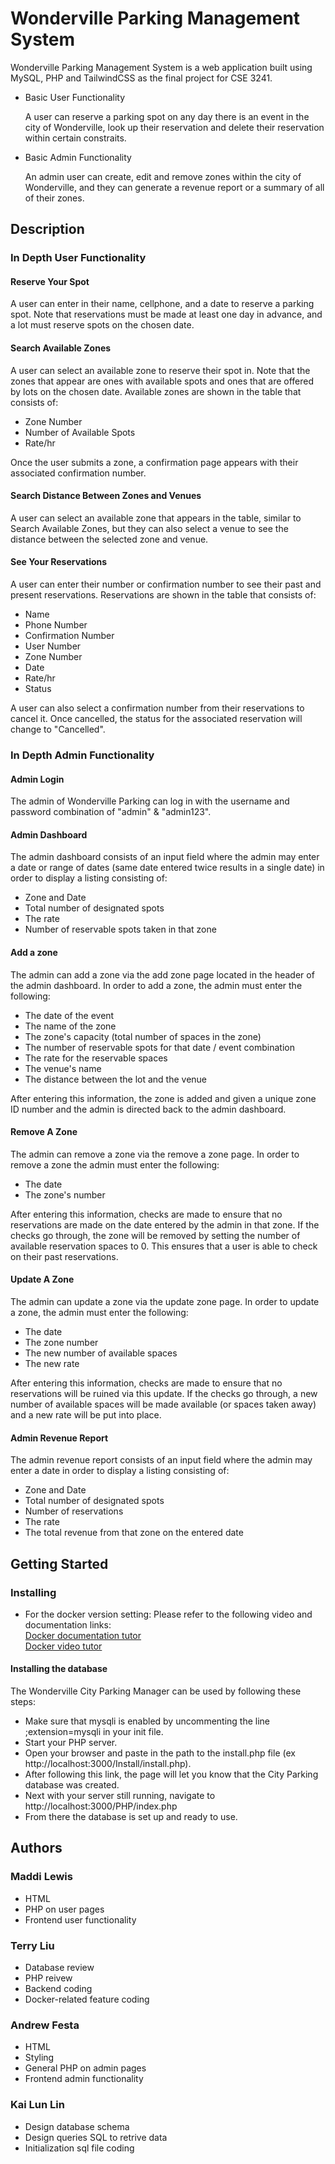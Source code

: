 # Wonderville Parking Management System

Wonderville Parking Management System is a web application built using MySQL, PHP and TailwindCSS as
the final project for CSE 3241. 

* Basic User Functionality

    A user can reserve a parking spot on any day there is an event in the city of Wonderville,
    look up their reservation and delete their reservation within certain constraits. 

* Basic Admin Functionality

    An admin user can create, edit and remove zones within the city of Wonderville, and they can generate
    a revenue report or a summary of all of their zones.

## Description

### In Depth User Functionality

#### Reserve Your Spot

A user can enter in their name, cellphone, and a date to reserve a parking spot. Note that reservations must be made at least one day in advance, and a lot must reserve spots on the chosen date.

#### Search Available Zones

A user can select an available zone to reserve their spot in. Note that the zones that appear are ones with available spots and ones that are offered by lots on the chosen date. Available zones are shown in the table that consists of:

  * Zone Number
  * Number of Available Spots
  * Rate/hr

Once the user submits a zone, a confirmation page appears with their associated confirmation number.

#### Search Distance Between Zones and Venues

A user can select an available zone that appears in the table, similar to Search Available Zones, but they can also select a venue to see the distance between the selected zone and venue.

#### See Your Reservations

A user can enter their number or confirmation number to see their past and present reservations. Reservations are shown in the table that consists of:

  * Name
  * Phone Number
  * Confirmation Number
  * User Number
  * Zone Number
  * Date
  * Rate/hr
  * Status

A user can also select a confirmation number from their reservations to cancel it. Once cancelled, the status for the associated reservation will change to "Cancelled".

### In Depth Admin Functionality
    
#### Admin Login 

The admin of Wonderville Parking can log in with the username and password combination of "admin" & "admin123".

#### Admin Dashboard

The admin dashboard consists of an input field where the admin may enter a date or range of dates (same date entered twice results in a single date) in order to display a listing consisting of:
        
  * Zone and Date
  * Total number of designated spots
  * The rate
  * Number of reservable spots taken in that zone

#### Add a zone

The admin can add a zone via the add zone page located in the header of the admin dashboard. In order to add a zone, the admin must enter the following:

  * The date of the event
  * The name of the zone
  * The zone's capacity (total number of spaces in the zone)
  * The number of reservable spots for that date / event combination
  * The rate for the reservable spaces
  * The venue's name
  * The distance between the lot and the venue

After entering this information, the zone is added and given a unique zone ID number and the admin is directed back to the admin dashboard.
  
#### Remove A Zone

The admin can remove a zone via the remove a zone page. In order to remove a zone the admin must enter the following:

  * The date
  * The zone's number
  
After entering this information, checks are made to ensure that no reservations are made on the date entered by the admin in that zone. If the checks go through, the zone will be removed by setting the number of available reservation spaces to 0. This ensures that a user is able to check on their past reservations.

#### Update A Zone

The admin can update a zone via the update zone page. In order to update a zone, the admin must enter the following:

* The date
* The zone number
* The new number of available spaces
* The new rate

After entering this information, checks are made to ensure that no reservations will be ruined via this update. If the checks go through, a new number of available spaces will be made available (or spaces taken away) and a new rate will be put into place.

#### Admin Revenue Report

The admin revenue report consists of an input field where the admin may enter a date in order to display a listing consisting of:
        
  * Zone and Date
  * Total number of designated spots
  * Number of reservations
  * The rate
  * The total revenue from that zone on the entered date

## Getting Started

### Installing

* For the docker version setting:
  Please refer to the following video and documentation links:<br>
  [Docker documentation tutor](https://docs.google.com/document/d/16U9BM6RFqO6gn4vrq0chD8hIBjz0yG9TfKZV0g5ChBU/edit)<br>
  [Docker video tutor](https://www.loom.com/share/e530ccd899044ebcb06d328edb49bd89?sid=771870c3-dc17-4deb-b485-0a9a1cc3a18e)<br>

#### Installing the database

The Wonderville City Parking Manager can be used by following these steps: 
* Make sure that mysqli is enabled by uncommenting the line ;extension=mysqli in your init file.
* Start your PHP server.
* Open your browser and paste in the path to the install.php file (ex http://localhost:3000/Install/install.php).
* After following this link, the page will let you know that the City Parking database was created.
* Next with your server still running, navigate to http://localhost:3000/PHP/index.php
* From there the database is set up and ready to use.


## Authors

  ### Maddi Lewis 
  * HTML
  * PHP on user pages
  * Frontend user functionality

  ### Terry Liu
  * Database review
  * PHP reivew
  * Backend coding
  * Docker-related feature coding
   
  ### Andrew Festa
  * HTML
  * Styling
  * General PHP on admin pages
  * Frontend admin functionality
  
  ### Kai Lun Lin
  * Design database schema
  * Design queries SQL to retrive data
  * Initialization sql file coding
